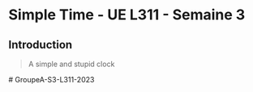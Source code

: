 # Simple Time - UE L311 - Semaine 3 

## Introduction

> A simple and stupid clock

#   G r o u p e A - S 3 - L 3 1 1 - 2 0 2 3  
 